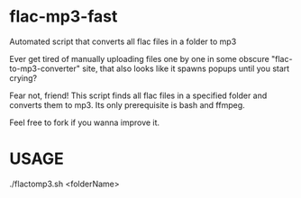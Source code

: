 # flac-mp3-fast
Automated script that converts all flac files in a folder to mp3

Ever get tired of manually uploading files one by one in some obscure "flac-to-mp3-converter" site, that also looks like it spawns popups until you start crying?

Fear not, friend! This script finds all flac files in a specified folder and converts them to mp3. Its only prerequisite is bash and ffmpeg.

Feel free to fork if you wanna improve it.

# USAGE
./flactomp3.sh \<folderName\>
